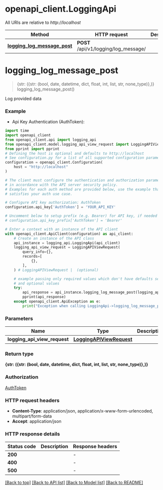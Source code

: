# openapi_client.LoggingApi

All URIs are relative to *http://localhost*

Method | HTTP request | Description
------------- | ------------- | -------------
[**logging_log_message_post**](LoggingApi.md#logging_log_message_post) | **POST** /api/v1/logging/log_message/ | 


# **logging_log_message_post**
> {str: ({str: (bool, date, datetime, dict, float, int, list, str, none_type)},)} logging_log_message_post()



Log provided data

### Example

* Api Key Authentication (AuthToken):

```python
import time
import openapi_client
from openapi_client.api import logging_api
from openapi_client.model.logging_api_view_request import LoggingAPIViewRequest
from pprint import pprint
# Defining the host is optional and defaults to http://localhost
# See configuration.py for a list of all supported configuration parameters.
configuration = openapi_client.Configuration(
    host = "http://localhost"
)

# The client must configure the authentication and authorization parameters
# in accordance with the API server security policy.
# Examples for each auth method are provided below, use the example that
# satisfies your auth use case.

# Configure API key authorization: AuthToken
configuration.api_key['AuthToken'] = 'YOUR_API_KEY'

# Uncomment below to setup prefix (e.g. Bearer) for API key, if needed
# configuration.api_key_prefix['AuthToken'] = 'Bearer'

# Enter a context with an instance of the API client
with openapi_client.ApiClient(configuration) as api_client:
    # Create an instance of the API class
    api_instance = logging_api.LoggingApi(api_client)
    logging_api_view_request = LoggingAPIViewRequest(
        query_info={},
        records=[
            {},
        ],
    ) # LoggingAPIViewRequest |  (optional)

    # example passing only required values which don't have defaults set
    # and optional values
    try:
        api_response = api_instance.logging_log_message_post(logging_api_view_request=logging_api_view_request)
        pprint(api_response)
    except openapi_client.ApiException as e:
        print("Exception when calling LoggingApi->logging_log_message_post: %s\n" % e)
```


### Parameters

Name | Type | Description  | Notes
------------- | ------------- | ------------- | -------------
 **logging_api_view_request** | [**LoggingAPIViewRequest**](LoggingAPIViewRequest.md)|  | [optional]

### Return type

**{str: ({str: (bool, date, datetime, dict, float, int, list, str, none_type)},)}**

### Authorization

[AuthToken](../README.md#AuthToken)

### HTTP request headers

 - **Content-Type**: application/json, application/x-www-form-urlencoded, multipart/form-data
 - **Accept**: application/json


### HTTP response details

| Status code | Description | Response headers |
|-------------|-------------|------------------|
**200** |  |  -  |
**400** |  |  -  |
**500** |  |  -  |

[[Back to top]](#) [[Back to API list]](../README.md#documentation-for-api-endpoints) [[Back to Model list]](../README.md#documentation-for-models) [[Back to README]](../README.md)

